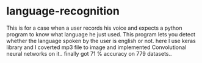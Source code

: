 # language-recognition
This is for a case when a user records his voice and expects a python program to know what language he just used. This program lets you detect whether the language spoken by the user is english or not.
here I use keras library and I  coverted mp3 file to image and implemented Convolutional neural networks on it..
finally got 71 % accuracy on 779 datasets..

